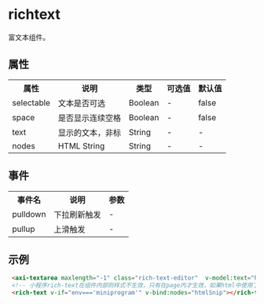 # richtext
富文本组件。
<h2 id="cid_1">属性</h2>
<table>
    <tr>
        <th>属性</th>
        <th>说明</th>
        <th>类型</th>
        <th>可选值</th>
        <th>默认值</th>
    </tr>
    <tr>
        <td>selectable</td>
        <td>文本是否可选</td>
        <td>Boolean</td>
        <td>-</td>
        <td>false</td>
    </tr>
    <tr>
        <td>space</td>
        <td>是否显示连续空格</td>
        <td>Boolean</td>
        <td>-</td>
        <td>false</td>
    </tr>
    <tr>
        <td>text</td>
        <td>显示的文本，非标</td>
        <td>String</td>
        <td>-</td>
        <td>-</td>
    </tr>
    <tr>
        <td>nodes</td>
        <td>HTML String</td>
        <td>String</td>
        <td>-</td>
        <td>-</td>
    </tr>
</table>

<h2 id="cid_2">事件</h2>

<table>
    <tr>
        <th>事件名</th>
        <th>说明</th>
        <th>参数</th>
    </tr>
    <tr>
        <td>pulldown</td>
        <td>下拉刷新触发</td>
        <td>-</td>
    </tr>
    <tr>
        <td>pullup</td>
        <td>上滑触发</td>
        <td>-</td>
    </tr>
</table>

<h2 id="cid_2">示例</h2>

```html
 <axi-textarea maxlength="-1" class="rich-text-editor"  v-model:text="htmlSnip"></axi-textarea>
 <!-- 小程序rich-text在组件内部则样式不生效，只有在page内才生效，如果html中使用了样式建议直接使用rich-text -->
 <rich-text v-if="env==='miniprogram'" v-bind:nodes="htmlSnip"></rich-text>
```